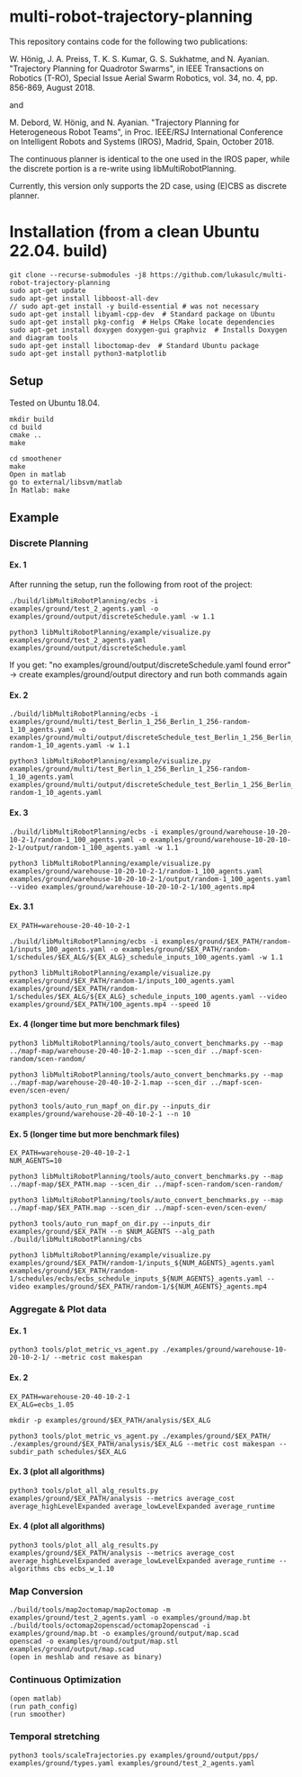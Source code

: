 # multi-robot-trajectory-planning

This repository contains code for the following two publications:

W. Hönig, J. A. Preiss, T. K. S. Kumar, G. S. Sukhatme, and N. Ayanian. "Trajectory Planning for Quadrotor Swarms", in IEEE Transactions on Robotics (T-RO), Special Issue Aerial Swarm Robotics, vol. 34, no. 4, pp. 856-869, August 2018. 

and

M. Debord, W. Hönig, and N. Ayanian. "Trajectory Planning for Heterogeneous Robot Teams", in Proc. IEEE/RSJ International Conference on Intelligent Robots and Systems (IROS), Madrid, Spain, October 2018.

The continuous planner is identical to the one used in the IROS paper, while the discrete portion is a re-write using libMultiRobotPlanning.

Currently, this version only supports the 2D case, using (E)CBS as discrete planner.

# Installation (from a clean Ubuntu 22.04. build)

```
git clone --recurse-submodules -j8 https://github.com/lukasulc/multi-robot-trajectory-planning
sudo apt-get update
sudo apt-get install libboost-all-dev
// sudo apt-get install -y build-essential # was not necessary 
sudo apt-get install libyaml-cpp-dev  # Standard package on Ubuntu
sudo apt-get install pkg-config  # Helps CMake locate dependencies
sudo apt-get install doxygen doxygen-gui graphviz  # Installs Doxygen and diagram tools
sudo apt-get install liboctomap-dev  # Standard Ubuntu package 
sudo apt-get install python3-matplotlib
```

## Setup


Tested on Ubuntu 18.04.

```
mkdir build
cd build
cmake ..
make
```

```
cd smoothener
make
Open in matlab
go to external/libsvm/matlab
In Matlab: make
```

## Example

### Discrete Planning

#### Ex. 1

After running the setup, run the following from root of the project:
````
./build/libMultiRobotPlanning/ecbs -i examples/ground/test_2_agents.yaml -o examples/ground/output/discreteSchedule.yaml -w 1.1
````
````
python3 libMultiRobotPlanning/example/visualize.py examples/ground/test_2_agents.yaml examples/ground/output/discreteSchedule.yaml
````
If you get: "no examples/ground/output/discreteSchedule.yaml found error" -> create examples/ground/output directory and run both commands again

#### Ex. 2
````
./build/libMultiRobotPlanning/ecbs -i examples/ground/multi/test_Berlin_1_256_Berlin_1_256-random-1_10_agents.yaml -o examples/ground/multi/output/discreteSchedule_test_Berlin_1_256_Berlin_1_256-random-1_10_agents.yaml -w 1.1
````
````
python3 libMultiRobotPlanning/example/visualize.py examples/ground/multi/test_Berlin_1_256_Berlin_1_256-random-1_10_agents.yaml examples/ground/multi/output/discreteSchedule_test_Berlin_1_256_Berlin_1_256-random-1_10_agents.yaml
````

#### Ex. 3
````
./build/libMultiRobotPlanning/ecbs -i examples/ground/warehouse-10-20-10-2-1/random-1_100_agents.yaml -o examples/ground/warehouse-10-20-10-2-1/output/random-1_100_agents.yaml -w 1.1
````
````
python3 libMultiRobotPlanning/example/visualize.py examples/ground/warehouse-10-20-10-2-1/random-1_100_agents.yaml examples/ground/warehouse-10-20-10-2-1/output/random-1_100_agents.yaml --video examples/ground/warehouse-10-20-10-2-1/100_agents.mp4
````

#### Ex. 3.1
````
EX_PATH=warehouse-20-40-10-2-1
````
````
./build/libMultiRobotPlanning/ecbs -i examples/ground/$EX_PATH/random-1/inputs_100_agents.yaml -o examples/ground/$EX_PATH/random-1/schedules/$EX_ALG/${EX_ALG}_schedule_inputs_100_agents.yaml -w 1.1
````
````
python3 libMultiRobotPlanning/example/visualize.py examples/ground/$EX_PATH/random-1/inputs_100_agents.yaml examples/ground/$EX_PATH/random-1/schedules/$EX_ALG/${EX_ALG}_schedule_inputs_100_agents.yaml --video examples/ground/$EX_PATH/100_agents.mp4 --speed 10
````

#### Ex. 4 (longer time but more benchmark files)
````
python3 libMultiRobotPlanning/tools/auto_convert_benchmarks.py --map ../mapf-map/warehouse-20-40-10-2-1.map --scen_dir ../mapf-scen-random/scen-random/
````
````
python3 libMultiRobotPlanning/tools/auto_convert_benchmarks.py --map ../mapf-map/warehouse-20-40-10-2-1.map --scen_dir ../mapf-scen-even/scen-even/
````
````
python3 tools/auto_run_mapf_on_dir.py --inputs_dir examples/ground/warehouse-20-40-10-2-1 --n 10
````

#### Ex. 5 (longer time but more benchmark files)
````
EX_PATH=warehouse-20-40-10-2-1
NUM_AGENTS=10
````

````
python3 libMultiRobotPlanning/tools/auto_convert_benchmarks.py --map ../mapf-map/$EX_PATH.map --scen_dir ../mapf-scen-random/scen-random/
````
````
python3 libMultiRobotPlanning/tools/auto_convert_benchmarks.py --map ../mapf-map/$EX_PATH.map --scen_dir ../mapf-scen-even/scen-even/
````
````
python3 tools/auto_run_mapf_on_dir.py --inputs_dir examples/ground/$EX_PATH --n $NUM_AGENTS --alg_path ./build/libMultiRobotPlanning/cbs
````

````
python3 libMultiRobotPlanning/example/visualize.py examples/ground/$EX_PATH/random-1/inputs_${NUM_AGENTS}_agents.yaml examples/ground/$EX_PATH/random-1/schedules/ecbs/ecbs_schedule_inputs_${NUM_AGENTS}_agents.yaml --video examples/ground/$EX_PATH/random-1/${NUM_AGENTS}_agents.mp4
````

### Aggregate & Plot data

#### Ex. 1
````
python3 tools/plot_metric_vs_agent.py ./examples/ground/warehouse-10-20-10-2-1/ --metric cost makespan
````

#### Ex. 2
````
EX_PATH=warehouse-20-40-10-2-1
EX_ALG=ecbs_1.05
````

````
mkdir -p examples/ground/$EX_PATH/analysis/$EX_ALG
````

````
python3 tools/plot_metric_vs_agent.py ./examples/ground/$EX_PATH/ ./examples/ground/$EX_PATH/analysis/$EX_ALG --metric cost makespan --subdir_path schedules/$EX_ALG
````

#### Ex. 3 (plot all algorithms)
````
python3 tools/plot_all_alg_results.py examples/ground/$EX_PATH/analysis --metrics average_cost average_highLevelExpanded average_lowLevelExpanded average_runtime
````

#### Ex. 4 (plot all algorithms)
````
python3 tools/plot_all_alg_results.py examples/ground/$EX_PATH/analysis --metrics average_cost average_highLevelExpanded average_lowLevelExpanded average_runtime --algorithms cbs ecbs_w_1.10
````

### Map Conversion

```
./build/tools/map2octomap/map2octomap -m examples/ground/test_2_agents.yaml -o examples/ground/map.bt
./build/tools/octomap2openscad/octomap2openscad -i examples/ground/map.bt -o examples/ground/output/map.scad
openscad -o examples/ground/output/map.stl examples/ground/output/map.scad
(open in meshlab and resave as binary)
```

### Continuous Optimization

```
(open matlab)
(run path_config)
(run smoother)
```

### Temporal stretching

```
python3 tools/scaleTrajectories.py examples/ground/output/pps/ examples/ground/types.yaml examples/ground/test_2_agents.yaml
```